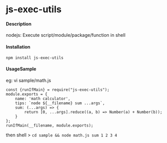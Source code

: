 # js-exec-utils

#### Description

nodejs: Execute script/module/package/function in shell 

#### Installation

    npm install js-exec-utils

#### UsageSample 

eg: vi sample/math.js

```
const {runIfMain} = require("js-exec-utils");
module.exports = {
    name: 'math calculator',
    tips: `node ${__filename} sum ...args`,
    sum: (...args) => {
        return [0, ...args].reduce((a, b) => Number(a) + Number(b));
    }
};
runIfMain(__filename, module.exports);
```

then shell > `cd sample && node math.js sum 1 2 3 4`
 